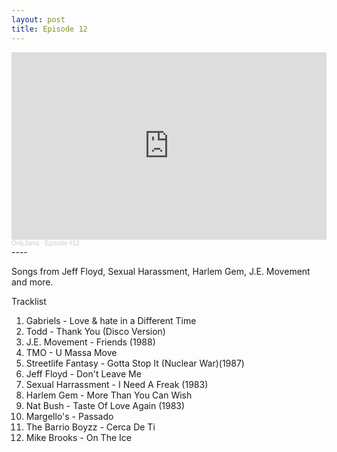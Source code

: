 ```yaml
---
layout: post
title: Episode 12
---
```

<iframe width="100%" height="300" scrolling="no" frameborder="no" allow="autoplay" src="https://w.soundcloud.com/player/?url=https%3A//api.soundcloud.com/tracks/951382570&color=%23ff5500&auto_play=false&hide_related=false&show_comments=true&show_user=true&show_reposts=false&show_teaser=true&visual=true"></iframe><div style="font-size: 10px; color: #cccccc;line-break: anywhere;word-break: normal;overflow: hidden;white-space: nowrap;text-overflow: ellipsis; font-family: Interstate,Lucida Grande,Lucida Sans Unicode,Lucida Sans,Garuda,Verdana,Tahoma,sans-serif;font-weight: 100;"><a href="https://soundcloud.com/onlyjamsradio" title="OnlyJams" target="_blank" style="color: #cccccc; text-decoration: none;">OnlyJams</a> · <a href="https://soundcloud.com/onlyjamsradio/episode-12" title="Episode #12" target="_blank" style="color: #cccccc; text-decoration: none;">Episode #12</a></div>
----

Songs from Jeff Floyd, Sexual Harassment, Harlem Gem, J.E. Movement and more.

Tracklist

1. Gabriels - Love & hate in a Different Time
2. Todd - Thank You (Disco Version)
3. J.E. Movement - Friends (1988)
4. TMO - U Massa Move
5. Streetlife Fantasy - Gotta Stop It (Nuclear War)(1987)
6. Jeff Floyd - Don't Leave Me
7. Sexual Harrassment - I Need A Freak (1983)
8. Harlem Gem - More Than You Can Wish
9. Nat Bush - Taste Of Love Again (1983)
10. Margello's - Passado
11. The Barrio Boyzz - Cerca De Ti 
12. Mike Brooks - On The Ice
